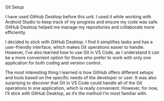 Git Setup

I have used GitHub Desktop before this unit. I used it while working with Android Studio to keep track of my progress and ensure my code was safe. GitHub Desktop helped me manage my repositories and collaborate more efficiently.

I decided to stick with GitHub Desktop. I find it simplifies tasks and has a user-friendly interface, which makes Git operations easier to handle. However, I’ve also learned how to use Git in VS Code, as I understand it can be a more convenient option for those who prefer to work with only one application for both coding and version control.

The most interesting thing I learned is how GitHub offers different setups and tools based on the specific needs of the developer or user. It was also surprising to discover that Git in VS Code could handle all of the Git operations in one application, which is really convenient. However, for now, I’ll stick with GitHub Desktop, as it’s the method I’m most familiar with.